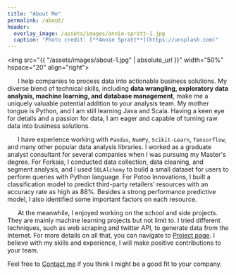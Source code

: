 ```yaml
---
title: "About Me"
permalink: /about/
header:
  overlay_image: /assets/images/annie-spratt-1.jpg
  caption: "Photo credit: [**Annie Spratt**](https://unsplash.com)"
---
```

<img src="{{ "/assets/images/about-1.jpg" | absolute_url }}"
width="50%" hspace="20" align="right">

&nbsp;&nbsp;&nbsp;&nbsp;&nbsp;&nbsp;I help companies to process data into actionable business solutions. My diverse blend of technical skills, including **data wrangling, exploratory data analysis, machine learning, and database management**, make me a uniquely valuable potential addition to your analysis team. My mother tongue is Python, and I am still learning Java and Scala. Having a keen eye for details and a passion for data, I am eager and capable of turning raw data into business solutions. 

&nbsp;&nbsp;&nbsp;&nbsp;&nbsp;&nbsp;I have experience working with `Pandas`, `NumPy`, `Scikit-Learn`, `Tensorflow`, and many other popular data analysis libraries. I worked as a graduate analyst consultant for several companies when I was pursuing my Master's degree. For Forkaia, I conducted data collection, data cleaning, and segment analysis, and I used `SQLAlchemy` to build a small dataset for users to perform queries with Python language. For Potoo Innovations, I built a classification model to predict third-party retailers’ resources with an accuracy rate as high as 88%. Besides a strong performance predictive model, I also identified some important factors on each resource. 

&nbsp;&nbsp;&nbsp;&nbsp;&nbsp;&nbsp;At the meanwhile, I enjoyed working on the school and side projects. They are mainly machine learning projects but not limit to. I tried different techniques, such as web scraping and twitter API, to generate data from the Internet. For more details on all that, you can navigate to [Project page](https://chw18019.github.io/projects). I believe with my skills and experience, I will make positive contributions to your team. 

Feel free to [Contact me](mailto:chi-hua.wu@uconn.edu?subject=[GithubPages]) if you think I might be a good fit to your company.